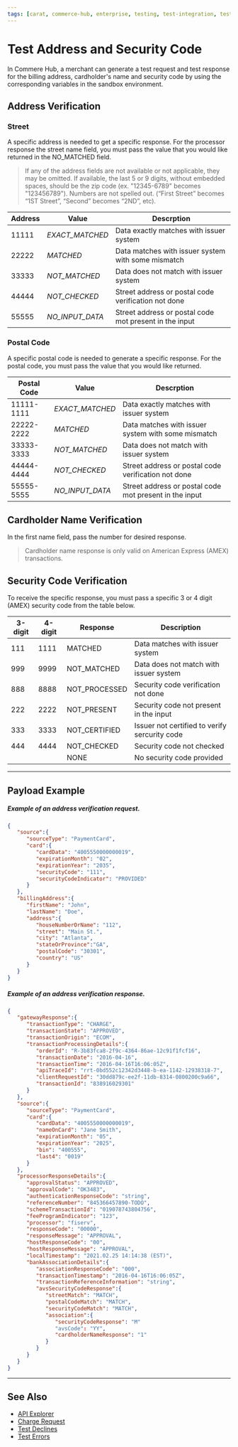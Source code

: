 ```yaml
---
tags: [carat, commerce-hub, enterprise, testing, test-integration, test-cards, test-errors]
---
```


# Test Address and Security Code

In Commere Hub, a merchant can generate a test request and test response for the billing address, cardholder's name and security code by using the corresponding variables in the sandbox environment.

## Address Verification

### Street

A specific address is needed to get a specific response. For the processor response the street name field, you must pass the value that you would like returned in the NO_MATCHED field.

<!-- theme: info -->
>If any of the address fields are not available or not applicable, they may be omitted. If available, the last 5 or 9 digits, without embedded spaces, should be the zip code (ex. "12345-6789" becomes "123456789"). Numbers are not spelled out. (“First Street” becomes “1ST Street”, “Second” becomes “2ND”, etc).


| Address | Value | Descrption | 
| ----- | ---- | ------------|
| 11111 | *EXACT_MATCHED* | Data exactly matches with issuer system |
|22222| *MATCHED* | Data matches with issuer system with some mismatch |
|33333| *NOT_MATCHED* | Data does not match with issuer system |
| 44444 |*NOT_CHECKED* | Street address or postal code verification not done |
|55555 |*NO_INPUT_DATA* | Street address or postal code mot present in the input |


### Postal Code

A specific postal code is needed to generate a specific response. For the postal code, you must pass the value that you would like returned. 


| Postal Code  | Value | Descrption | 
| ----- | ---- | ------------|
| 11111-1111 | *EXACT_MATCHED* | Data exactly matches with issuer system |
|22222-2222| *MATCHED* | Data matches with issuer system with some mismatch |
|33333-3333| *NOT_MATCHED* | Data does not match with issuer system |
| 44444-4444 |*NOT_CHECKED* | Street address or postal code verification not done |
|55555-5555 |*NO_INPUT_DATA* | Street address or postal code mot present in the input |

## Cardholder Name Verification

In the first name field, pass the number for desired response.

<!-- theme: info -->
> Cardholder name response is only valid on American Express (AMEX) transactions.

## Security Code Verification

To receive the specific response, you must pass a specific 3 or 4 digit (AMEX) security code from the table below.
<!-- 
Will our system automatically submit the void on the test card or will the merchant have to manually void the transaction?
Is our certification testing scripts using sandbox test scenarios or network E2E testing scripts?
Will we support 3-D secure?
Can we simulate payments in another country?
Zip Code



 --> 

| 3-digit | 4-digit | Response | Description |
| ---- | ----- | ----------|-----|
| 111 | 1111 | MATCHED | Data matches with issuer system | 
| 999 | 9999 | NOT_MATCHED | Data does not match with issuer system |
| 888 | 8888 | NOT_PROCESSED | Security code verification not done |
| 222 | 2222 | NOT_PRESENT | Security code not present in the input |
| 333 | 3333 | NOT_CERTIFIED| Issuer not certified to verify sercurity code |
| 444 | 4444 | NOT_CHECKED | Security code not checked |
|  |  | NONE | No security code provided |


---

## Payload Example

<!--
type: tab
title: Request
-->

##### Example of an address verification request.

```json
{
   "source":{
      "sourceType": "PaymentCard",
      "card":{
         "cardData": "4005550000000019",
         "expirationMonth": "02",
         "expirationYear": "2035",
         "securityCode": "111",
         "securityCodeIndicator": "PROVIDED"
      }
   },
   "billingAddress":{
      "firstName": "John",
      "lastName": "Doe",
      "address":{
         "houseNumberOrName": "112",
         "street": "Main St.",
         "city": "Atlanta",
         "stateOrProvince":"GA",
         "postalCode": "30301",
         "country": "US"
      }
   }
}

```
<!--
type: tab
title: Response
-->

##### Example of an address verification response.

```json
{
   "gatewayResponse":{
      "transactionType": "CHARGE",
      "transactionState": "APPROVED",
      "transactionOrigin": "ECOM",
      "transactionProcessingDetails":{
         "orderId": "R-3b83fca8-2f9c-4364-86ae-12c91f1fcf16",
         "transactionDate": "2016-04-16",
         "transactionTime": "2016-04-16T16:06:05Z",
         "apiTraceId": "rrt-0bd552c12342d3448-b-ea-1142-12938318-7",
         "clientRequestId": "30dd879c-ee2f-11db-8314-0800200c9a66",
         "transactionId": "838916029301"
      }
   },
   "source":{
      "sourceType": "PaymentCard",
      "card":{
         "cardData": "4005550000000019",
         "nameOnCard": "Jane Smith",
         "expirationMonth": "05",
         "expirationYear": "2025",
         "bin": "400555",
         "last4": "0019"
      }
   },
   "processorResponseDetails":{
      "approvalStatus": "APPROVED",
      "approvalCode": "OK3483",
      "authenticationResponseCode": "string",
      "referenceNumber": "845366457890-TODO",
      "schemeTransactionId": "019078743804756",
      "feeProgramIndicator": "123",
      "processor": "fiserv",
      "responseCode": "00000",
      "responseMessage": "APPROVAL",
      "hostResponseCode": "00",
      "hostResponseMessage": "APPROVAL",
      "localTimestamp": "2021.02.25 14:14:38 (EST)",
      "bankAssociationDetails":{
         "associationResponseCode": "000",
         "transactionTimestamp": "2016-04-16T16:06:05Z",
         "transactionReferenceInformation": "string",
         "avsSecurityCodeResponse":{
            "streetMatch": "MATCH",
            "postalCodeMatch": "MATCH",
            "securityCodeMatch": "MATCH",
            "association":{
               "securityCodeResponse": "M"
               "avsCode": "YY",
               "cardholderNameResponse": "1"
            }
         }
      }
   }
}
```
<!-- type: tab-end -->

---


## See Also



- [API Explorer](../api/?type=post&path=/payments/v1/charges)
- [Charge Request](path?=docs/Resources/API-Documents/Payments/Charges.md)
- [Test Declines](?path=docs/Resources/Guides/Testing/Test-Declines.md)
- [Test Errors](?path=docs/Resources/Guides/Testing/Test-Errors.md)

